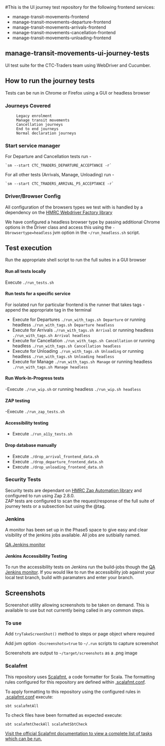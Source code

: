 #This is the UI journey test repository for the following frontend services:
- manage-transit-movements-frontend
- manage-transit-movements-departure-frontend
- manage-transit-movements-arrivals-frontend
- manage-transit-movements-cancellation-frontend
- manage-transit-movements-unloading-frontend

## manage-transit-movements-ui-journey-tests
UI test suite for the CTC-Traders team using WebDriver and Cucumber.  

## How to run the journey tests
Tests can be run in Chrome or Firefox using a GUI or headless browser

### Journeys Covered
```
     Legacy enrolment
     Manage transit movements
     Cancellation journeys
     End to end journeys
     Normal declaration journeys
```

### Start service manager
For Departure and Cancellation tests run -

    `sm --start CTC_TRADERS_DEPARTURE_ACCEPTANCE -r`

For all other tests (Arrivals, Manage, Unloading) run -

    `sm --start CTC_TRADERS_ARRIVAL_P5_ACCEPTANCE -r`


### Driver/Browser Config
All configuration of the browsers types we test with is handled by a dependency on the [HMRC Webdriver Factory library](https://github.com/hmrc/webdriver-factory)

We have configured a headless browser type by passing additional Chrome options in the Driver class and access this using the `-Dbrowsertype=headless` jvm option in the `~/run_headless.sh` script.

## Test execution
Run the appropriate shell script to run the full suites in a GUI browser

#### Run all tests locally
Execute `./run_tests.sh`

#### Run tests for a specific service
For isolated run for particular frontend is the runner that takes tags - append the appropriate tag in the terminal
- Execute for Departures `./run_with_tags.sh Departure` or running headless `./run_with_tags.sh Departure headless`
- Execute for Arrivals `./run_with_tags.sh Arrival` or running headless `./run_with_tags.sh Arrival headless`
- Execute for Cancellation `./run_with_tags.sh Cancellation` or running headless `./run_with_tags.sh Cancellation headless`
- Execute for Unloading `./run_with_tags.sh Unloading` or running headless `./run_with_tags.sh Unloading headless`
- Execute for Manage `./run_with_tags.sh Manage` or running headless `./run_with_tags.sh Manage headless`

#### Run Work-In-Progress tests
-Execute `./run_wip.sh` or running headless `./run_wip.sh headless`

#### ZAP testing
-Execute `./run_zap_tests.sh`

#### Accessibility testing
- Execute `./run_a11y_tests.sh`

#### Drop database manually
- Execute `./drop_arrival_frontend_data.sh`
- Execute `./drop_departure_frontend_data.sh`
- Execute `./drop_unloading_frontend_data.sh`

### Security Tests
Security tests are dependant on [HMRC Zap Automation library](https://github.com/hmrc/zap-automation) and configured to run using Zap 2.8.0.  
ZAP tests are configured to scan the request/response of the full suite of journey tests or a subsection but using the @tag.

### Jenkins
A monitor has been set up in the Phase5 space to give easy and clear visibility of the jenkins jobs available. All jobs are sutibially named.

[QA Jenkins monitor](https://build.tax.service.gov.uk/job/Common%20Transit%20Convention%20Traders%20Phase%205/view/QA%20Monitor/)


#### Jenkins Accessibility Testing
To run the accessibility tests on Jenkins run the build-jobs though the [QA Jenkins monitor](https://build.tax.service.gov.uk/job/Common%20Transit%20Convention%20Traders%20Phase%205/view/QA%20Monitor/). If you would like to run the accessibility job against your local test branch, build with paramaters and enter your branch.

## Screenshots
Screenshot utility allowing screenshots to be taken on demand. This is available to use but not currently being called in any common steps.

### To use
Add `tryTakeScreenShot()` method to steps or page object where required

Add jvm option `-Dscreenshots=true` to `~/.run` scripts to capture screenshot

Screenshots are output to `~/target/screenshots` as a .png image

### Scalafmt
 This repository uses [Scalafmt](https://scalameta.org/scalafmt/), a code formatter for Scala. The formatting rules configured for this repository are defined within [.scalafmt.conf](.scalafmt.conf).

 To apply formatting to this repository using the configured rules in [.scalafmt.conf](.scalafmt.conf) execute:

 ```
 sbt scalafmtAll
 ```

 To check files have been formatted as expected execute:

 ```
 sbt scalafmtCheckAll scalafmtSbtCheck
 ```

[Visit the official Scalafmt documentation to view a complete list of tasks which can be run.](https://scalameta.org/scalafmt/docs/installation.html#task-keys)